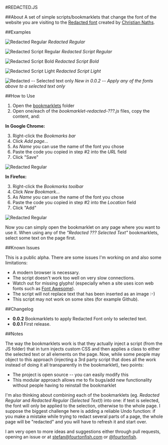 #REDACTED.JS

##About
A set of simple scripts/bookmarklets that change the font of the website you are visiting to the [Redacted font](https://github.com/christiannaths/Redacted-Font) created by [Christian Naths](https://github.com/christiannaths).

##Examples

![Redacted Regular](https://raw.githubusercontent.com/fourtonfish/redacted.js/master/examples/redacted-regular.png)
*Redacted Regular*

![Redacted Script Regular](https://raw.githubusercontent.com/fourtonfish/redacted.js/master/examples/redacted-script-regular.png)
*Redacted Script Regular*

![Redacted Script Bold](https://raw.githubusercontent.com/fourtonfish/redacted.js/master/examples/redacted-script-bold.png)
*Redacted Script Bold*

![Redacted Script Light](https://raw.githubusercontent.com/fourtonfish/redacted.js/master/examples/redacted-script-light.png)
*Redacted Script Light*

![Redacted -- Selected text only](https://raw.githubusercontent.com/fourtonfish/redacted.js/master/examples/redacted-selected-text.png)
*New in 0.0.2 -- Apply any of the fonts above to a selected text only*

##How to Use

1. Open the [bookmarklets](https://github.com/fourtonfish/redacted.js/tree/master/bookmarklets) folder
2. Open one/each of the *bookmarklet-redacted-???.js* files, copy the content, and:

**In Google Chrome:**

3. Right-click the *Bookmarks bar*
4. Click *Add page...*
5. As *Name* you can use the name of the font you chose
6. Paste the code you copied in step #2 into the *URL* field
7. Click "Save"

![Redacted Regular](https://raw.githubusercontent.com/fourtonfish/redacted.js/master/images/installation-chrome.png)

**In Firefox:**

3. Right-click the *Bookmarks toolbar*
4. Click *New Bookmark...*
5. As *Name* you can use the name of the font you chose
6. Paste the code you copied in step #2 into the *Location* field
7. Click "Add"

![Redacted Regular](https://raw.githubusercontent.com/fourtonfish/redacted.js/master/images/installation-chrome.png)


Now you can simply open the bookmarklet on any page where you want to use it. When using any of the *"Redacted ??? Selected Text"* bookmarklets, select some text on the page first.

##Known Issues

This is a public alpha. There are some issues I'm working on and also some limitations:

* A modern browser is necessary.
* The script doesn't work too well on very slow connections.
* Watch out for missing glyphs! (especially when a site uses icon web fonts such as [Font Awesome](http://fontawesome.io/)).
* The script will not replace text that has been inserted as an image :-)
* This script may not work on some sites (for example Github).

##Changelog

* **0.0.2** Bookmarklets to apply Redacted Font only to selected text.
* **0.0.1** First release.

##Notes

The way the bookmarklets work is that they actually inject a script (from the JS folder) that in turn injects custom CSS and then applies a class to either the selected text or all elements on the page. Now, while some people may object to this approach (injecting a 3rd party script that does all the work instead of doing it all transparently in the bookmarklet), two points:
 
* The project is open source -- you can easily modify this
* This modular approach allows me to fix bugs/add new functionality without people having to reinstall the bookmarklet
 
I'm also thinking about combining each of the bookmarklets (eg. *Redacted Regular* and *Redacted Regular (Selected Text)*) into one: if text is selected, the font will only be applied to the selection, otherwise to the whole page. I suppose the biggest challenge here is adding a reliable Undo function: if you make a mistake while trying to redact several parts of a page, the whole page will be "redacted" and you will have to refresh it and start over.

I am very open to more ideas and suggestions either through pull requests, opening an issue or at stefan@fourtonfish.com or [@fourtonfish](https://twitter.com/fourtonfish).

